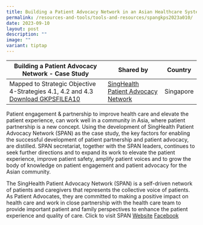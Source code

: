 ```yaml
---
title: Building a Patient Advocacy Network in an Asian Healthcare System
permalink: /resources-and-tools/tools-and-resources/spangkps2023a010/
date: 2023-09-10
layout: post
description: ""
image: ""
variant: tiptap
---
```

| Building a Patient Advocacy Network -  Case Study | Shared by | Country |
| -------- | -------- | -------- |
| Mapped to Strategic Objective 4-Strategies 4.1, 4.2 and 4.3 [Download GKPSFILEA10](/files/gkpsfilea10_building%20a%20patient%20advocacy%20network.pdf)   | [SingHealth Patient Advocacy Network](https://www.singhealthdukenus.com.sg/ipsq/singhealth-patient-advocacy-network)  | Singapore     |


Patient engagement & partnership to improve health care and elevate the patient experience, can work well in a community in Asia, where patient partnership is a new concept. Using the development of SingHealth Patient Advocacy Network (SPAN) as the case study, the key factors for enabling the successful development of patient partnership and patient advocacy, are distilled. SPAN secretariat, together with the SPAN leaders, continues to seek further directions and to expand its work to elevate the patient experience, improve patient safety, amplify patient voices and to grow the body of knowledge on patient engagement and patient advocacy for the Asian community.

The SingHealth Patient Advocacy Network (SPAN) is a self-driven network of patients and caregivers that represents the collective voice of patients. As Patient Advocates, they are committed to making a positive impact on health care and work in close partnership with the health care team to provide important patient and family perspectives to enhance the patient experience and quality of care.
Click to visit SPAN 
[Website](https://www.singhealthdukenus.com.sg/ipsq/singhealth-patient-advocacy-network)
[Facebook](https://www.facebook.com/p/Partners-in-Care-SG-100075872484137/)